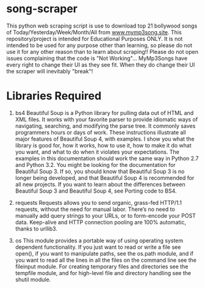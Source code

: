 # song-scraper
This python web scraping script is use to download top 21 bollywood songs of Today/Yesterday/Week/Month/All from www.mymp3song.site. This repository/project is intended for Educational Purposes ONLY. It is not intended to be used for any purpose other than learning, so please do not use it for any other reason than to learn about scraping!!  Please do not open issues complaining that the code is "Not Working"...  MyMp3Songs have every right to change their UI as they see fit.  When they do change their UI the scraper will inevitably "break"!

# Libraries Required
1. bs4
  Beautiful Soup is a Python library for pulling data out of HTML and XML files. It works with your favorite parser to provide idiomatic ways of navigating, searching, and modifying the parse tree. It commonly saves programmers hours or days of work.
  These instructions illustrate all major features of Beautiful Soup 4, with examples. I show you what the library is good for, how it works, how to use it, how to make it do what you want, and what to do when it violates your expectations.
  The examples in this documentation should work the same way in Python 2.7 and Python 3.2.
  You might be looking for the documentation for Beautiful Soup 3. If so, you should know that Beautiful Soup 3 is no longer being developed, and that Beautiful Soup 4 is recommended for all new projects. If you want to learn about the differences between Beautiful Soup 3 and Beautiful Soup 4, see Porting code to BS4.

2. requests
  Requests allows you to send organic, grass-fed HTTP/1.1 requests, without the need for manual labor. There’s no need to manually add query strings to your URLs, or to form-encode your POST data. Keep-alive and HTTP connection pooling are 100% automatic, thanks to urllib3.

3. os
  This module provides a portable way of using operating system dependent functionality. If you just want to read or write a file see open(), if you want to manipulate paths, see the os.path module, and if you want to read all the lines in all the files on the command line see the fileinput module. For creating temporary files and directories see the tempfile module, and for high-level file and directory handling see the shutil module.
